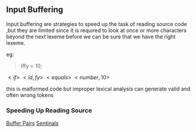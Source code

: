 ## Input Buffering

Input buffering are strategies to speed up the task of reading source code ,but they are limited since it is required to look at once or more characters beyond the next lexeme before we can be sure that we have the right lexeme.

eg:
> iffy = 10;
> 
$<if>$
$<id,fy>$
$<equals>$
$<number,10>$
>

this is malformed code but improper lexical analysis can generate valid and often wrong tokens

### Speeding Up Reading Source
[Buffer Pairs](Buffer%20Pairs.md)
[Sentinals](Sentinals.md)

